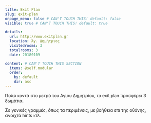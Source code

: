 ```yaml
---
title: Exit Plan
slug: exit-plan
onpage_menu: false # CAN'T TOUCH THIS! default: false
visible: true # CAN'T TOUCH THIS! default: true

details:
  url: http://www.exitplan.gr
  location: Άγ. Δημήτριος
  visitedrooms: 3
  totalrooms: 3
  date: 20180109

content: # CAN'T TOUCH THIS SECTION
  items: @self.modular
  order:
    by: default
    dir: asc
---
```


Πολύ κοντά στο μετρό του Αγίου Δημητρίου, το exit plan προσφέρει 3 δωμάτια.

Σε γενικές γραμμές, όπως τα περιμένεις, με βοήθεια επι της οθόνης, ανοιχτά hints κτλ.
